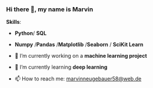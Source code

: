 ### Hi there 👋, my name is Marvin


**Skills**:
- **Python**/ **SQL** 
- **Numpy** /**Pandas** /**Matplotlib** /**Seaborn** / **SciKit Learn**

- 🔭 I’m currently working on a **machine learning project** 
- 🌱 I’m currently learning **deep learning** 
- 📫 How to reach me: marvinneugebauer58@web.de 
